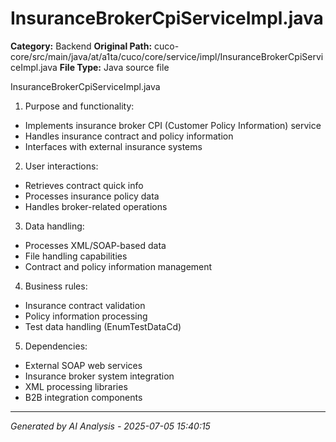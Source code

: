 # InsuranceBrokerCpiServiceImpl.java

**Category:** Backend
**Original Path:** cuco-core/src/main/java/at/a1ta/cuco/core/service/impl/InsuranceBrokerCpiServiceImpl.java
**File Type:** Java source file

InsuranceBrokerCpiServiceImpl.java
1. Purpose and functionality:
- Implements insurance broker CPI (Customer Policy Information) service
- Handles insurance contract and policy information
- Interfaces with external insurance systems

2. User interactions:
- Retrieves contract quick info
- Processes insurance policy data
- Handles broker-related operations

3. Data handling:
- Processes XML/SOAP-based data
- File handling capabilities
- Contract and policy information management

4. Business rules:
- Insurance contract validation
- Policy information processing
- Test data handling (EnumTestDataCd)

5. Dependencies:
- External SOAP web services
- Insurance broker system integration
- XML processing libraries
- B2B integration components

---
*Generated by AI Analysis - 2025-07-05 15:40:15*
